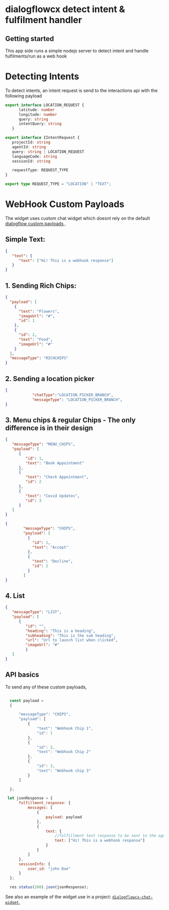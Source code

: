  # dialogflowcx detect intent & fulfilment handler

## Getting started
This app side runs a simple nodejs server to detect intent and handle fulfilments/run as a web hook

Detecting Intents
=====================
To detect intents, an intent request is send to the interactions api with the following payload

   ```typescript
   export interface LOCATION_REQUEST {
         latitude: number
         longitude: number
         query: string
         intentQuery: string
      }

   export interface IIntentRequest {
      projectId: string
      agentId: string
      query: string | LOCATION_REQUEST
      languageCode: string
      sessionId: string

      requestType: REQUEST_TYPE
}

export type REQUEST_TYPE = "LOCATION" | "TEXT";

   ```


WebHook Custom Payloads
=====================
The widget uses custom chat widget which doesnt rely on the default [ dialogflow custom payloads ](https://cloud.google.com/dialogflow/cx/docs/concept/integration/dialogflow-messenger).

## Simple Text:
```json
{
   "text": {
      "text": ["Hi! This is a webhook response"]
   }
}
```


## 1. Sending Rich Chips:
```json
{
  "payload": [
    {
      "text": "Flowers",
      "imageUrl": "#",
      "id": 1
    },
    {
      "id": 2,
      "text": "Food",
      "imageUrl": "#"
    }
  ],
  "messageType": "RICHCHIPS"
}
```

## 2. Sending a location picker <br>
```json
{
            "chatType":"LOCATION_PICKER_BRANCH",
            "messageType": "LOCATION_PICKER_BRANCH",
}
```

## 3. Menu chips & regular Chips - The only difference is in their design <br>
 
```json
{
   "messageType": "MENU_CHIPS",
   "payload": [
      {
         "id": 1,
         "text": "Book Appointment"
      },
      {
         "text": "Check Appointment",
         "id": 2
      },
      {
         "text": "Covid Updates",
         "id": 3
      }
   ]
}
```


```json
{
        "messageType": "CHIPS",
        "payload": [
          {
            "id": 1,
            "text": "Accept"
          },
          {
            "text": "Decline",
            "id": 2
          }
        ]
}
```

## 4. List
```json
{
   "messageType": "LIST",
   "payload": [
      {
         "id": "",
         "heading": "This is a heading",
         "subheading": "This is the sub heading",
         "url": "Url to launch list when clicked",
         "imageUrl": "#"
         }
   ]
}
```

## API basics
To send any of these custom payloads,
```javascript

  const payload =
  {

      "messageType": "CHIPS",
      "payload": [
          {
              "text": "Webhook Chip 1",
              "id": 1
          },
          {
              "id": 2,
              "text": "Webhook Chip 2"
          },
          {
              "id": 3,
              "text": "Webhook chip 3"
          }
      ]

  };

 let jsonResponse = {
      fulfillment_response: {
          messages: [
              {
                  payload: payload
              },
              {
                  text: {
                      //fulfillment text response to be sent to the agent
                      text: ["Hi! This is a webhook response"]
                  }
              }
          ]
      },
      sessionInfo: {
          user_id: "john Doe"
      }
  };

  res.status(200).json(jsonResponse);


```
See also an example of the widget use in a project:
[`dialogflowcx-chat-widget`](https://github.com/botchway44/covid-vaccine-appointment/blob/main/README.md),
